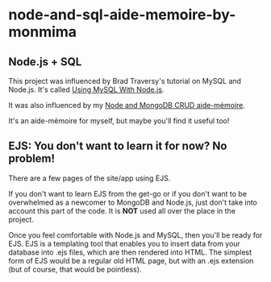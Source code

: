 # node-and-sql-aide-memoire-by-monmima

## Node.js + SQL

This project was influenced by Brad Traversy's tutorial on MySQL and Node.js. It's called [Using MySQL With Node.js](https://www.youtube.com/watch?v=EN6Dx22cPRI).

It was also influenced by my [Node and MongoDB CRUD aide-mémoire](https://github.com/monmima/node-and-mongodb-crud-aide-memoire-by-monmima).

It's an aide-mémoire for myself, but maybe you'll find it useful too!

## EJS: You don't want to learn it for now? No problem!

There are a few pages of the site/app using EJS.

If you don't want to learn EJS from the get-go or if you don't want to be overwhelmed as a newcomer to MongoDB and Node.js, just don't take into account this part of the code. It is **NOT** used all over the place in the project.

Once you feel comfortable with Node.js and MySQL, then you'll be ready for EJS. EJS is a templating tool that enables you to insert data from your database into .ejs files, which are then rendered into HTML. The simplest form of EJS would be a regular old HTML page, but with an .ejs extension (but of course, that would be pointless).